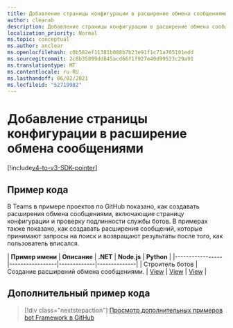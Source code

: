 ```yaml
---
title: Добавление страницы конфигурации в расширение обмена сообщениями
author: clearab
description: Добавление страницы конфигурации в расширение обмена сообщениями
localization_priority: Normal
ms.topic: conceptual
ms.author: anclear
ms.openlocfilehash: c0b582ef11381b008b7b23e91f1c71a705101edd
ms.sourcegitcommit: 2c8b35899dd845acd66f1f927e40d99523c29a91
ms.translationtype: MT
ms.contentlocale: ru-RU
ms.lasthandoff: 06/02/2021
ms.locfileid: "52719982"
---
```

# <a name="add-a-configuration-page-to-your-messaging-extension"></a>Добавление страницы конфигурации в расширение обмена сообщениями

[!include[v4-to-v3-SDK-pointer](~/includes/v4-to-v3-pointer-me.md)]

## <a name="code-sample"></a>Пример кода

В Teams в примере проектов по GitHub показано, как создавать расширения обмена сообщениями, включающие страницу конфигурации и проверку подлинности службы ботов. В примерах также показано, как создавать расширения сообщений, которые принимают запросы на поиск и возвращают результаты после того, как пользователь вписался.

| **Пример имени** | **Описание** | **.NET** | **Node.js** | **Python** |
|-----------------|-----------------|-------------|--------------|
| Строитель ботов | Создание расширений обмена сообщениями. | [View](https://github.com/microsoft/BotBuilder-Samples/tree/master/samples/csharp_dotnetcore/52.teams-messaging-extensions-search-auth-config) | [View](https://github.com/microsoft/BotBuilder-Samples/tree/master/samples/javascript_nodejs/52.teams-messaging-extensions-search-auth-config) | [View]( https://github.com/microsoft/BotBuilder-Samples/tree/main/samples/python/50.teams-messaging-extension-search) |

## <a name="additional-code-sample"></a>Дополнительный пример кода

> [!div class="nextstepaction"]
> [Просмотр дополнительных примеров bot Framework в GitHub](https://github.com/microsoft/BotBuilder-Samples)
